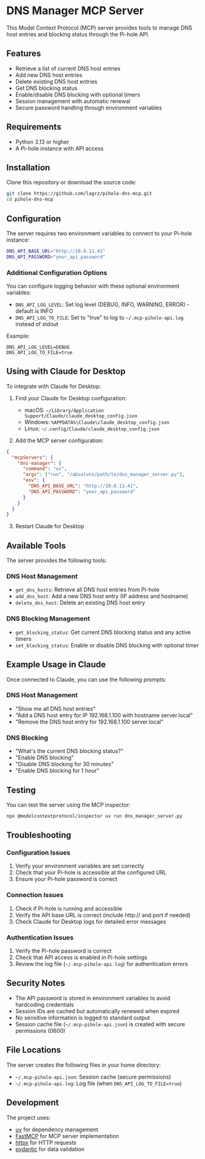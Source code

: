 # DNS Manager MCP Server

This Model Context Protocol (MCP) server provides tools to manage DNS host entries and blocking status through the Pi-hole API.

## Features

- Retrieve a list of current DNS host entries
- Add new DNS host entries
- Delete existing DNS host entries
- Get DNS blocking status
- Enable/disable DNS blocking with optional timers
- Session management with automatic renewal
- Secure password handling through environment variables

## Requirements

- Python 3.13 or higher
- A Pi-hole instance with API access

## Installation

Clone this repository or download the source code:

```bash
git clone https://github.com/lagrz/pihole-dns-mcp.git
cd pihole-dns-mcp
```

## Configuration

The server requires two environment variables to connect to your Pi-hole instance:

```bash
DNS_API_BASE_URL="http://10.0.11.41"
DNS_API_PASSWORD="your_api_password"
```

### Additional Configuration Options

You can configure logging behavior with these optional environment variables:

- `DNS_API_LOG_LEVEL`: Set log level (DEBUG, INFO, WARNING, ERROR) - default is INFO
- `DNS_API_LOG_TO_FILE`: Set to "true" to log to `~/.mcp-pihole-api.log` instead of stdout

Example:

```env
DNS_API_LOG_LEVEL=DEBUG
DNS_API_LOG_TO_FILE=true
```

## Using with Claude for Desktop

To integrate with Claude for Desktop:

1. Find your Claude for Desktop configuration:

   - macOS: `~/Library/Application Support/Claude/claude_desktop_config.json`
   - Windows: `%APPDATA%\Claude\claude_desktop_config.json`
   - Linux: `~/.config/Claude/claude_desktop_config.json`

2. Add the MCP server configuration:

```json
{
  "mcpServers": {
    "dns-manager": {
      "command": "uv",
      "args": ["run", "/absolute/path/to/dns_manager_server.py"],
      "env": {
        "DNS_API_BASE_URL": "http://10.0.11.41",
        "DNS_API_PASSWORD": "your_api_password"
      }
    }
  }
}
```

3. Restart Claude for Desktop

## Available Tools

The server provides the following tools:

### DNS Host Management

- `get_dns_hosts`: Retrieve all DNS host entries from Pi-hole
- `add_dns_host`: Add a new DNS host entry (IP address and hostname)
- `delete_dns_host`: Delete an existing DNS host entry

### DNS Blocking Management

- `get_blocking_status`: Get current DNS blocking status and any active timers
- `set_blocking_status`: Enable or disable DNS blocking with optional timer

## Example Usage in Claude

Once connected to Claude, you can use the following prompts:

### DNS Host Management

- "Show me all DNS host entries"
- "Add a DNS host entry for IP 192.168.1.100 with hostname server.local"
- "Remove the DNS host entry for 192.168.1.100 server.local"

### DNS Blocking

- "What's the current DNS blocking status?"
- "Enable DNS blocking"
- "Disable DNS blocking for 30 minutes"
- "Enable DNS blocking for 1 hour"

## Testing

You can test the server using the MCP inspector:

```bash
npx @modelcontextprotocol/inspector uv run dns_manager_server.py
```

## Troubleshooting

### Configuration Issues

1. Verify your environment variables are set correctly
2. Check that your Pi-hole is accessible at the configured URL
3. Ensure your Pi-hole password is correct

### Connection Issues

1. Check if Pi-hole is running and accessible
2. Verify the API base URL is correct (include http:// and port if needed)
3. Check Claude for Desktop logs for detailed error messages

### Authentication Issues

1. Verify the Pi-hole password is correct
2. Check that API access is enabled in Pi-hole settings
3. Review the log file (`~/.mcp-pihole-api.log`) for authentication errors

## Security Notes

- The API password is stored in environment variables to avoid hardcoding credentials
- Session IDs are cached but automatically renewed when expired
- No sensitive information is logged to standard output
- Session cache file (`~/.mcp-pihole-api.json`) is created with secure permissions (0600)

## File Locations

The server creates the following files in your home directory:

- `~/.mcp-pihole-api.json`: Session cache (secure permissions)
- `~/.mcp-pihole-api.log`: Log file (when `DNS_API_LOG_TO_FILE=true`)

## Development

The project uses:

- [uv](https://github.com/astral-sh/uv) for dependency management
- [FastMCP](https://github.com/jlowin/fastmcp) for MCP server implementation
- [httpx](https://github.com/encode/httpx) for HTTP requests
- [pydantic](https://pydantic.dev/) for data validation
